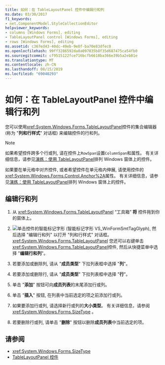 ```yaml
---
title: 如何：在 TableLayoutPanel 控件中编辑行和列
ms.date: 03/30/2017
f1_keywords:
- net.ComponentModel.StyleCollectionEditor
helpviewer_keywords:
- columns [Windows Forms], editing
- TableLayoutPanel control [Windows Forms], editing
- rows [Windows Forms], editing
ms.assetid: c367ed43-40dc-49eb-9e0f-ba70e83dfec0
ms.openlocfilehash: 99ff3286592da0a097835b8f35d687475ca54fb0
ms.sourcegitcommit: cf9515122fce716bcfb6618ba366e39b5a2eb81e
ms.translationtype: MT
ms.contentlocale: zh-CN
ms.lasthandoff: 08/15/2019
ms.locfileid: "69040293"
---
```

# <a name="how-to-edit-columns-and-rows-in-a-tablelayoutpanel-control"></a>如何：在 TableLayoutPanel 控件中编辑行和列

您可以使用<xref:System.Windows.Forms.TableLayoutPanel>控件的集合编辑器 (称为 "**列和行样式**" 对话框) 来编辑控件的行和列。

> [!NOTE]
> 如果希望控件跨多个行或列, 请在控件上`RowSpan`设置`ColumnSpan`和属性。 有关详细信息，请参见[演练：使用 TableLayoutPanel](walkthrough-arranging-controls-on-windows-forms-using-a-tablelayoutpanel.md)排列 Windows 窗体上的控件。
>
> 如果要在单元格中对齐控件, 或者希望控件在单元格内伸展, 请使用控件的<xref:System.Windows.Forms.Control.Anchor%2A>属性。 有关详细信息，请参见[演练：使用 TableLayoutPanel](walkthrough-arranging-controls-on-windows-forms-using-a-tablelayoutpanel.md)排列 Windows 窗体上的控件。

## <a name="to-edit-rows-and-columns"></a>编辑行和列

1. 从 <xref:System.Windows.Forms.TableLayoutPanel> “工具箱” **将** 控件拖到你的窗体上。

2. ![](./media/vs-winformsmttagglyph.gif "")单击控件的智能标记字形 (智能标记字形 VS_WinFormSmtTagGlyph), 然后选择 "编辑行和列" 以打开 "列和行样式" 对话框。 <xref:System.Windows.Forms.TableLayoutPanel> 您还可以右键单击<xref:System.Windows.Forms.TableLayoutPanel>控件, 然后从快捷菜单中选择 "**编辑行和列**"。

3. 若要添加或删除列, 请从 "**成员类型**" 下拉列表框中选择 "**列**"。

4. 若要添加或删除行, 请从 "**成员类型**" 下拉列表框中选择 "**行**"。

5. 单击 "**添加**" 按钮可向**成员列表**的末尾添加行或列。

6. 单击 "**插入**" 按钮, 在列表中当前选定的项之前添加行或列。

7. 如果要添加行或列, 请选择新行或列的**大小类型**。 有关详细信息，请参阅 <xref:System.Windows.Forms.SizeType> 。

8. 若要删除行或列, 请单击 "**删除**" 按钮以删除**成员列表**中当前选定的项。

## <a name="see-also"></a>请参阅

- <xref:System.Windows.Forms.SizeType>
- [TableLayoutPanel 控件](tablelayoutpanel-control-windows-forms.md)
